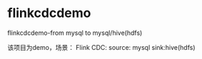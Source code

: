 # flinkcdcdemo
flinkcdcdemo-from mysql to mysql/hive(hdfs)

该项目为demo，场景：
Flink CDC:
source: mysql
sink:hive(hdfs)



